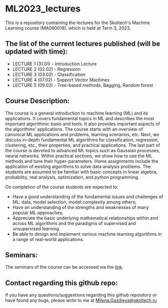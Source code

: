 # ML2023_lectures
This is a repository containing the lectures for the Skoltech's Machine Learning course (MA060018), which is held at Term 3, 2023.

## The list of the current lectures published (will be updated with time):
- LECTURE 1 (31.01) - Introduction Lecture
- LECTURE 2 (02.02) - Regression
- LECTURE 3 (03.02) - Classification
- LECTURE 4 (07.02) - Support Vector Machines
- LECTURE 5 (09.02) - Tree-based methods, Bagging, Random forest

## Course Description:
The course is a general introduction to machine learning (ML) and its applications. It covers fundamental topics in ML and describes the most important algorithmic basis and tools. It also provides important aspects of the algorithms’ applications. The course starts with an overview of canonical ML applications and problems, learning scenarios, etc. Next, we discuss in-depth fundamental ML algorithms for classification, regression, clustering, etc., their properties, and practical applications. The last part of the course is devoted to advanced ML topics such as Gaussian processes, neural networks. Within practical sections, we show how to use the ML methods and tune their hyper-parameters. Home assignments include the application of existing algorithms to solve data analysis problems. The students are assumed to be familiar with basic concepts in linear algebra, probability, real analysis, optimization, and python programming.

On completion of the course students are expected to:

- Have a good understanding of the fundamental issues and challenges of ML: data, model selection, model complexity among others;
- Have an understanding of the strengths and weaknesses of many popular ML approaches;
- Appreciate the basic underlying mathematical relationships within and across ML algorithms and the paradigms of supervised and unsupervised learning.
- Be able to design and implement various machine learning algorithms in a range of real-world applications.

## Seminars:
The seminars of the course can be accessed via the [link](https://github.com/adasegroup/ML2023_seminars).

## Contact regarding this github repo:
If you have any questions/suggestions regarding this github repository or have found any bugs, please write to me at Milena.Gazdieva@skoltech.ru 
